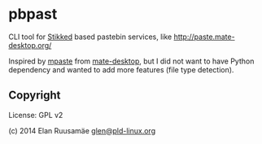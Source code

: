 pbpast
======

CLI tool for [Stikked][1] based pastebin services, like http://paste.mate-desktop.org/

Inspired by [mpaste][2] from [mate-desktop][3], but I did not want to have Python dependency and wanted to add more features (file type detection).

## Copyright

License: GPL v2

(c) 2014 Elan Ruusamäe <glen@pld-linux.org>


  [1]: https://github.com/claudehohl/Stikked
  [2]: https://github.com/mate-desktop/mate-desktop/blob/1.8/tools/mpaste
  [3]: http://mate-desktop.org/
